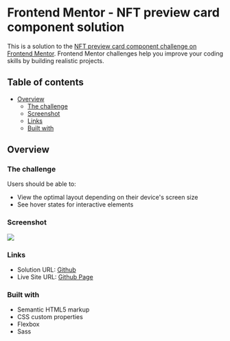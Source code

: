 # Frontend Mentor - NFT preview card component solution

This is a solution to the [NFT preview card component challenge on Frontend Mentor](https://www.frontendmentor.io/challenges/nft-preview-card-component-SbdUL_w0U). Frontend Mentor challenges help you improve your coding skills by building realistic projects. 

## Table of contents

- [Overview](#overview)
  - [The challenge](#the-challenge)
  - [Screenshot](#screenshot)
  - [Links](#links)
  - [Built with](#built-with)

## Overview

### The challenge

Users should be able to:

- View the optimal layout depending on their device's screen size
- See hover states for interactive elements

### Screenshot

![](https://i.imgur.com/HTiIf3K.png)

### Links

- Solution URL: [Github](https://github.com/joyun25/nft-preview-card-component-main)
- Live Site URL: [Github Page](https://joyun25.github.io/nft-preview-card-component-main/)

### Built with

- Semantic HTML5 markup
- CSS custom properties
- Flexbox
- Sass
